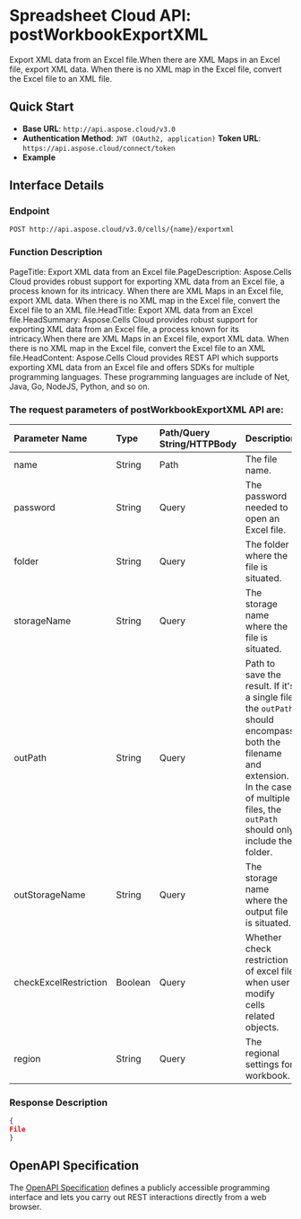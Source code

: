 # **Spreadsheet Cloud API: postWorkbookExportXML**

Export XML data from an Excel file.When there are XML Maps in an Excel file, export XML data. When there is no XML map in the Excel file, convert the Excel file to an XML file. 


## **Quick Start**

- **Base URL**: `http://api.aspose.cloud/v3.0`
- **Authentication Method**: `JWT (OAuth2, application)`  **Token URL**: `https://api.aspose.cloud/connect/token`
- **Example** 

## **Interface Details**

### **Endpoint** 

```
POST http://api.aspose.cloud/v3.0/cells/{name}/exportxml
```
### **Function Description**
PageTitle: Export XML data from an Excel file.PageDescription: Aspose.Cells Cloud provides robust support for exporting XML data from an Excel file, a process known for its intricacy. When there are XML Maps in an Excel file, export XML data. When there is no XML map in the Excel file, convert the Excel file to an XML file.HeadTitle: Export XML data from an Excel file.HeadSummary: Aspose.Cells Cloud provides robust support for exporting XML data from an Excel file, a process known for its intricacy.When there are XML Maps in an Excel file, export XML data. When there is no XML map in the Excel file, convert the Excel file to an XML file.HeadContent: Aspose.Cells Cloud provides REST API which supports exporting XML data from an Excel file and offers SDKs for multiple programming languages. These programming languages are include of Net, Java, Go, NodeJS, Python, and so on.

### The request parameters of **postWorkbookExportXML** API are: 

| Parameter Name | Type | Path/Query String/HTTPBody | Description | 
| :- | :- | :- |:- | 
|name|String|Path|The file name.|
|password|String|Query|The password needed to open an Excel file.|
|folder|String|Query|The folder where the file is situated.|
|storageName|String|Query|The storage name where the file is situated.|
|outPath|String|Query|Path to save the result. If it's a single file, the `outPath` should encompass both the filename and extension. In the case of multiple files, the `outPath` should only include the folder.|
|outStorageName|String|Query|The storage name where the output file is situated.|
|checkExcelRestriction|Boolean|Query|Whether check restriction of excel file when user modify cells related objects.|
|region|String|Query|The regional settings for workbook.|

### **Response Description**
```json
{
File
}
```


## OpenAPI Specification

The [OpenAPI Specification](https://reference.aspose.cloud/cells/#/DataProcessingController/PostWorkbookExportXML) defines a publicly accessible programming interface and lets you carry out REST interactions directly from a web browser.


